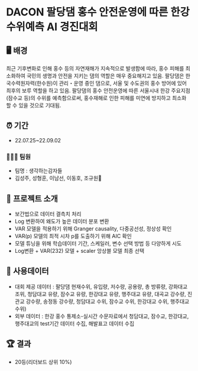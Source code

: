 # DACON 팔당댐 홍수 안전운영에 따른 한강 수위예측 AI 경진대회

## 🖥️ 배경
최근 기후변화로 인해 홍수 등의 자연재해가 지속적으로 발생함에 따라, 홍수 피해를 최소화하여 국민의 생명과 안전을 지키는 댐의 역할은 매우 중요해지고 있음.
팔당댐은 한국수력원자력(한수원)이 관리・운영 중인 댐으로, 서울 및 수도권의 홍수 방어에 있어 최후의 보루 역할을 하고 있음.
팔당댐의 홍수 안전운영에 따른 서울시내 한강 주요지점(잠수교 등)의 수위를 예측함으로써, 홍수재해로 인한 피해를 미연에 방지하고 최소화 할 수 있을 것으로 기대됨.

## ⏰ 기간
- 22.07.25~22.09.02
### 🧑‍🤝‍🧑 팀원
- 팀명 : 생각하는감자들
- 김성주, 성형훈, 이남선, 이동호, 조규원

## 📜 프로젝트 소개
- 보간법으로 데이터 결측치 처리
- Log 변환하여 왜도가 높은 데이터 분포 변환
- VAR 모델을 적용하기 위해 Granger causality, 다중공선성, 정상성 확인
- VAR(p) 모델의 최적 시차 p를 도출하기 위해 AIC 확인
- 모델 튜닝을 위해 학습데이터 기간, 스케일러, 변수 선택 방법 등 다양하게 시도
- Log변환 + VAR(232) 모델 + scaler 앙상블 모델 최종 선택

## 💽 사용데이터
- 대회 제공 데이터 : 팔당댐 현재수위, 유입량, 저수량, 공용량, 총 방류량, 강화대교 조위, 청담대교 유량, 잠수교 유량, 한강대교 유량, 행주대교 유량, 대곡교 강수량, 진관교 강수량, 송정동 강수량, 청담대교 수위, 잠수교 수위, 한강대교 수위, 행주대교 수위)
- 외부 데이터 : 한강 홍수 통제소-실시간 수문자료에서 청담대교, 잠수교, 한강대교, 행주대교의 test기간 데이터 수집, 해발표고 데이터 수집

## 🏆 결과
- 20등(리더보드 상위 10%)
